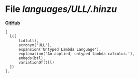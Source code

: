 # File _languages/ULL/.hinzu_
**[GitHub](https://github.com/softlang/yas/blob/master/languages/ULL/.hinzu)**
```
[
  l([
      lid(ull),
      acronym('ULL'),
      expansion('Untyped Lambda Language'),
      explanation('An applied, untyped lambda calculus.'),
      embeds(btl),
      variationOf(tll)
  ])
].
```
